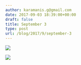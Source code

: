 ```yaml
---
author: karamanis.g@gmail.com
date: 2017-09-03 18:39:00+00:00
draft: false
title: September 3
type: post
url: /blog/2017/9/september-3
---
```




  
   ![](https://images.squarespace-cdn.com/content/v1/4f3f61bae4b063b909445965/1504452161357-NW2G7LSPE49V8JB8NZCB/ke17ZwdGBToddI8pDm48kJUlZr2Ql5GtSKWrQpjur5t7gQa3H78H3Y0txjaiv_0fDoOvxcdMmMKkDsyUqMSsMWxHk725yiiHCCLfrh8O1z5QPOohDIaIeljMHgDF5CVlOqpeNLcJ80NK65_fV7S1UfNdxJhjhuaNor070w_QAc94zjGLGXCa1tSmDVMXf8RUVhMJRmnnhuU1v2M8fLFyJw/IMG_2221.jpg?format=original)

  

  
   ![](https://images.squarespace-cdn.com/content/v1/4f3f61bae4b063b909445965/1504452160222-7QXAFN2KSD8H1R8FKK0R/ke17ZwdGBToddI8pDm48kF9aEDQaTpZHfWEO2zppK7Z7gQa3H78H3Y0txjaiv_0fDoOvxcdMmMKkDsyUqMSsMWxHk725yiiHCCLfrh8O1z5QPOohDIaIeljMHgDF5CVlOqpeNLcJ80NK65_fV7S1UX7HUUwySjcPdRBGehEKrDf5zebfiuf9u6oCHzr2lsfYZD7bBzAwq_2wCJyqgJebgg/IMG_2223.jpg?format=original)

  


